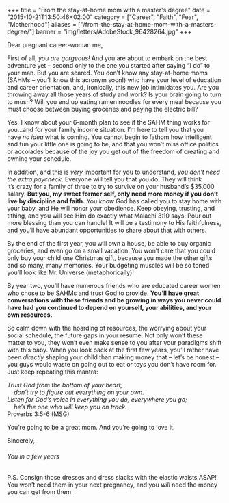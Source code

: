 +++
title = "From the stay-at-home mom with a master's degree"
date = "2015-10-21T13:50:46+02:00"
category = ["Career", "Faith", "Fear", "Motherhood"]
aliases = ["/from-the-stay-at-home-mom-with-a-masters-degree/"]
banner = "img/letters/AdobeStock_96428264.jpg"
+++

<div class="mk-single-content clearfix" itemprop="mainEntityOfPage">
	<p>Dear pregnant career-woman me,</p>
<p>First of all,<em> you are&nbsp;gorgeous!</em> And you are about to embark on the best adventure yet – second only to the one you started after saying “I do” to your man. But you are scared.<span id="more-50"></span> You don’t know any stay-at-home moms (SAHMs – you’ll know this acronym soon!) who have your level of education and career orientation, and, ironically, this new job&nbsp;intimidates you. Are you throwing away all those years of study and work? Is your brain going to turn to mush? Will you end up eating ramen noodles for every meal because you must&nbsp;choose between buying groceries and paying the electric bill?</p>
<p>Yes, I know about your 6-month plan to see if the SAHM thing&nbsp;works for you…and for your family income situation. I’m here to tell you that you have&nbsp;<em>no idea</em> what is coming. You cannot&nbsp;begin to fathom how intelligent and fun your little one is going to be, and that you won’t miss office politics or accolades&nbsp;because of the joy you get out of the freedom of creating and owning your schedule.</p>
<p>In addition, and this is&nbsp;<em>very</em> important for you to understand,&nbsp;<em>you don’t need the extra paycheck.</em> Everyone will tell you that you do. They will think it’s&nbsp;crazy for a family of three to&nbsp;try to survive on your husband’s $35,000 salary. <strong>But you, my sweet former&nbsp;self, only need more money&nbsp;if you don’t live by discipline and faith.</strong> You&nbsp;<em>know</em> God has called you to stay home with your baby, and He will honor your obedience. Keep obeying, trusting, and tithing, and you will see Him do exactly what Malachi 3:10 says: Pour out more blessing than you can handle!&nbsp;It will be a testimony to His faithfulness, and you’ll have abundant opportunities to share about that&nbsp;with others.</p>
<p>By the end of the first year, you will own a house, be able to buy organic groceries, and even go on a&nbsp;small vacation. You won’t care that you could only buy your child one Christmas gift, because you made the other gifts and so many, many memories. Your budgeting muscles will be so toned you’ll look&nbsp;like Mr. Universe (metaphorically)!</p>
<p>By year two, you’ll have numerous friends who are educated career women who chose to be SAHMs and trust God to provide. <strong>You’ll have great conversations with these friends and be growing in ways you never could have had you continued to depend on yourself, your abilities, and your own resources.</strong></p>
<p>So calm down with the hoarding of resources, the worrying about your social schedule, the future gaps in your resume. Not only won’t these matter to you, they won’t even make sense to you after your paradigms shift with this baby. When you look back at the first few years, you’ll rather have been <em>directly</em> shaping your child than making money that – let’s be honest – you guys would waste&nbsp;on going out to eat or toys you don’t have room for. Just keep repeating this mantra:</p>
<p><em><span id="en-MSG-6848" class="text Prov-3-5-Prov-3-12">Trust&nbsp;<span class="small-caps">God</span>&nbsp;from the bottom of your heart;</span><br>
<span class="indent-1"><span class="indent-1-breaks">&nbsp;&nbsp;&nbsp;&nbsp;</span><span class="text Prov-3-5-Prov-3-12">don’t try to figure out everything on your own.</span></span><br>
<span class="text Prov-3-5-Prov-3-12">Listen for&nbsp;<span class="small-caps">God</span>’s voice in everything you do, everywhere you go;</span><br>
<span class="indent-1"><span class="indent-1-breaks">&nbsp;&nbsp;&nbsp;&nbsp;</span><span class="text Prov-3-5-Prov-3-12">he’s the one who will keep you on track.<br>
</span></span></em><span class="indent-1"><span class="text Prov-3-5-Prov-3-12">Proverbs 3:5-6 (MSG)</span></span></p>
<p>You’re going to be a great mom. And you’re going to love it.</p>
<p>Sincerely,</p>
<h6 class="signature">You in a few years</h6>
<p>P.S. Consign those dresses and dress slacks with the elastic waists ASAP! You won’t need them in your next pregnancy, and&nbsp;you <em>will</em> need the money you can get from them.</p>
</div>